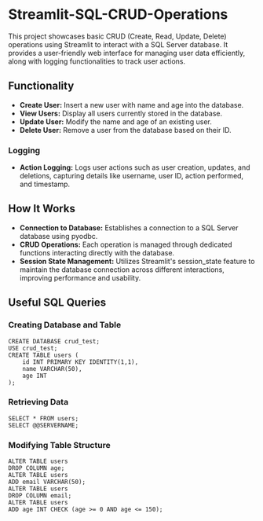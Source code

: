 <h1>Streamlit-SQL-CRUD-Operations</h1>

<p>This project showcases basic CRUD (Create, Read, Update, Delete) operations using Streamlit to interact with a SQL Server database. It provides a user-friendly web interface for managing user data efficiently, along with logging functionalities to track user actions.</p>

## Functionality
<ul>
        <li><strong>Create User:</strong> Insert a new user with name and age into the database.</li>
        <li><strong>View Users:</strong> Display all users currently stored in the database.</li>
        <li><strong>Update User:</strong> Modify the name and age of an existing user.</li>
        <li><strong>Delete User:</strong> Remove a user from the database based on their ID.</li>
</ul>

### Logging
- <strong>Action Logging:</strong> Logs user actions such as user creation, updates, and deletions, capturing details like username, user ID, action performed, and timestamp.

## How It Works
<ul>
        <li><strong>Connection to Database:</strong> Establishes a connection to a SQL Server database using pyodbc.</li>
        <li><strong>CRUD Operations:</strong> Each operation is managed through dedicated functions interacting directly with the database.</li>
        <li><strong>Session State Management:</strong> Utilizes Streamlit's session_state feature to maintain the database connection across different interactions, improving performance and usability.</li>
    </ul>

## Useful SQL Queries

<h3>Creating Database and Table</h3>
    <pre><code>CREATE DATABASE crud_test;
USE crud_test;
CREATE TABLE users (
    id INT PRIMARY KEY IDENTITY(1,1),
    name VARCHAR(50),
    age INT
);</code></pre>

<h3>Retrieving Data</h3>
    <pre><code>SELECT * FROM users;
SELECT @@SERVERNAME;</code></pre>

<h3>Modifying Table Structure</h3>
    <pre><code>ALTER TABLE users
DROP COLUMN age;
ALTER TABLE users
ADD email VARCHAR(50);
ALTER TABLE users
DROP COLUMN email;
ALTER TABLE users
ADD age INT CHECK (age >= 0 AND age <= 150);</code></pre>
